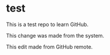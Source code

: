 # test
This is a test repo to learn GitHub.

This change was made from the system.

This edit made from GitHub remote.
